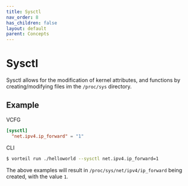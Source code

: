 ```yaml
---
title: Sysctl
nav_order: 8
has_children: false
layout: default
parent: Concepts
---
```


# Sysctl

Sysctl allows for the modification of kernel attributes, and functions by creating/modifying files im the `/proc/sys` directory.

## Example
VCFG

```toml
[sysctl]
  "net.ipv4.ip_forward" = "1"
```

CLI

```sh
$ vorteil run ./helloworld --sysctl net.ipv4.ip_forward=1
```

The above examples will result in `/proc/sys/net/ipv4/ip_forward` being created, with the value `1`.
